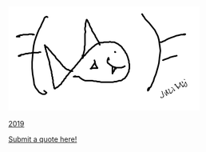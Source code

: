 ![Image](ironfish.png)

[2019](https://ironsharks.github.io/quotes/2019)

[Submit a quote here!](https://ironsharks.github.io/quotes/submit)
